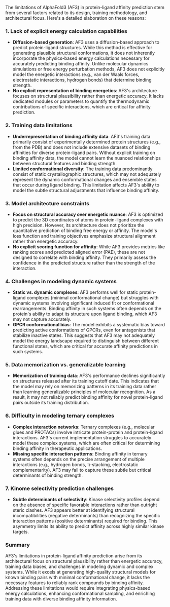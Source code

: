 The limitations of AlphaFold3 (AF3) in protein-ligand affinity prediction stem from several factors related to its design, training methodology, and architectural focus. Here's a detailed elaboration on these reasons:

### 1. **Lack of explicit energy calculation capabilities**
   - **Diffusion-based generation**: AF3 uses a diffusion-based approach to predict protein-ligand structures. While this method is effective for generating plausible structural conformations, it does not inherently incorporate the physics-based energy calculations necessary for accurately predicting binding affinity. Unlike molecular dynamics simulations or free energy perturbation methods, AF3 does not explicitly model the energetic interactions (e.g., van der Waals forces, electrostatic interactions, hydrogen bonds) that determine binding strength.
   - **No explicit representation of binding energetics**: AF3's architecture focuses on structural plausibility rather than energetic accuracy. It lacks dedicated modules or parameters to quantify the thermodynamic contributions of specific interactions, which are critical for affinity prediction.

### 2. **Training data limitations**
   - **Underrepresentation of binding affinity data**: AF3's training data primarily consist of experimentally determined protein structures (e.g., from the PDB) and does not include extensive datasets of binding affinities for diverse protein-ligand pairs. Without explicit training on binding affinity data, the model cannot learn the nuanced relationships between structural features and binding strength.
   - **Limited conformational diversity**: The training data predominantly consist of static crystallographic structures, which may not adequately represent the dynamic conformational changes and ensemble states that occur during ligand binding. This limitation affects AF3's ability to model the subtle structural adjustments that influence binding affinity.

### 3. **Model architecture constraints**
   - **Focus on structural accuracy over energetic nuance**: AF3 is optimized to predict the 3D coordinates of atoms in protein-ligand complexes with high precision. However, its architecture does not prioritize the quantitative prediction of binding free energy or affinity. The model's loss function and training objectives emphasize structural alignment rather than energetic accuracy.
   - **No explicit scoring function for affinity**: While AF3 provides metrics like ranking scores and predicted aligned error (PAE), these are not designed to correlate with binding affinity. They primarily assess the confidence in the predicted structure rather than the strength of the interaction.

### 4. **Challenges in modeling dynamic systems**
   - **Static vs. dynamic complexes**: AF3 performs well for static protein-ligand complexes (minimal conformational change) but struggles with dynamic systems involving significant induced fit or conformational rearrangements. Binding affinity in such systems often depends on the protein's ability to adapt its structure upon ligand binding, which AF3 may not capture accurately.
   - **GPCR conformational bias**: The model exhibits a systematic bias toward predicting active conformations of GPCRs, even for antagonists that stabilize inactive states. This suggests that AF3 may not adequately model the energy landscape required to distinguish between different functional states, which are critical for accurate affinity predictions in such systems.

### 5. **Data memorization vs. generalizable learning**
   - **Memorization of training data**: AF3's performance declines significantly on structures released after its training cutoff date. This indicates that the model may rely on memorizing patterns in its training data rather than learning generalizable principles of molecular recognition. As a result, it may not reliably predict binding affinity for novel protein-ligand pairs outside its training distribution.

### 6. **Difficulty in modeling ternary complexes**
   - **Complex interaction networks**: Ternary complexes (e.g., molecular glues and PROTACs) involve intricate protein-protein and protein-ligand interactions. AF3's current implementation struggles to accurately model these complex systems, which are often critical for determining binding affinity in therapeutic applications.
   - **Missing specific interaction patterns**: Binding affinity in ternary systems often depends on the precise arrangement of multiple interactions (e.g., hydrogen bonds, π-stacking, electrostatic complementarity). AF3 may fail to capture these subtle but critical determinants of binding strength.

### 7. **Kinome selectivity prediction challenges**
   - **Subtle determinants of selectivity**: Kinase selectivity profiles depend on the absence of specific favorable interactions rather than outright steric clashes. AF3 appears better at identifying structural incompatibilities (negative determinants) than recognizing the specific interaction patterns (positive determinants) required for binding. This asymmetry limits its ability to predict affinity across highly similar kinase targets.

### Summary
AF3's limitations in protein-ligand affinity prediction arise from its architectural focus on structural plausibility rather than energetic accuracy, training data biases, and challenges in modeling dynamic and complex systems. While it excels at generating high-quality structural models for known binding pairs with minimal conformational change, it lacks the necessary features to reliably rank compounds by binding affinity. Addressing these limitations would require integrating physics-based energy calculations, enhancing conformational sampling, and enriching training data with diverse binding affinity information.
